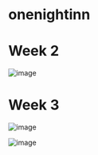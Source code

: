# onenightinn
 # Week 2
![image](https://github.com/alvaral10/onenightinn/assets/62185501/ffa169e0-ed72-4f23-ab74-b85dc9b0be2a)

 # Week 3

![image](https://github.com/alvaral10/onenightinn/assets/62185501/3a13f405-2c1e-43b3-8acc-529ce4a43131)

![image](https://github.com/alvaral10/onenightinn/assets/62185501/440a729f-3b3d-4212-aa2b-feb786d8309c)

